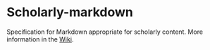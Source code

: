 Scholarly-markdown
==================

Specification for Markdown appropriate for scholarly content. More information in the [Wiki](https://github.com/mfenner/scholarly-markdown/wiki).



